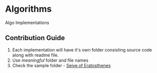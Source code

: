 # Algorithms
Algo Implementations

## Contribution Guide
1. Each implementation will have it's own folder consisting source code along with readme file.
2. Use _meaningful_ folder and file names
3. Check the sample folder - [Seive of Eratosthenes](https://github.com/gcetOpenSourceSociety/DS-Algo/tree/master/algo/Primes%20-%20Sieve%20of%20Eratosthenes)